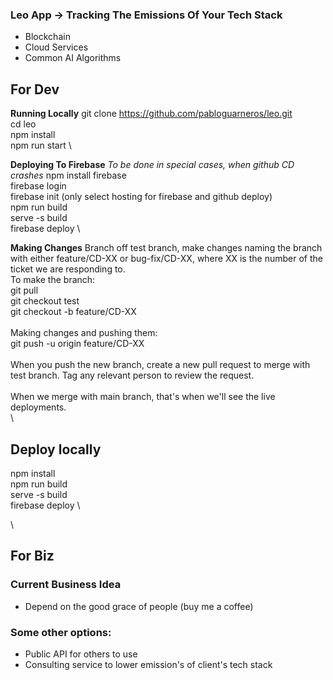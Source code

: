 ### Leo App -> Tracking The Emissions Of Your Tech Stack
- Blockchain
- Cloud Services
- Common AI Algorithms


## For Dev

**Running Locally**
git clone https://github.com/pabloguarneros/leo.git \
cd leo \
npm install \
npm run start \

**Deploying To Firebase**
*To be done in special cases, when github CD crashes*
npm install firebase  \
firebase login  \
firebase init (only select hosting for firebase and github deploy)  \
npm run build  \
serve -s build  \
firebase deploy \

**Making Changes**
Branch off test branch, make changes naming the branch with either feature/CD-XX or bug-fix/CD-XX, where XX is the number of the ticket we are responding to.
 \
To make the branch: \
git pull \
git checkout test \
git checkout -b feature/CD-XX \
 \
Making changes and pushing them: \
git push -u origin feature/CD-XX \
 \
When you push the new branch, create a new pull request to merge with test branch. Tag any relevant person to review the request.  \
 \
When we merge with main branch, that's when we'll see the live deployments.  \
 \

## Deploy locally
npm install \
npm run build  \
serve -s build  \
firebase deploy \

 \

## For Biz

### Current Business Idea
- Depend on the good grace of people (buy me a coffee)

### Some other options:
- Public API for others to use
- Consulting service to lower emission's of client's tech stack